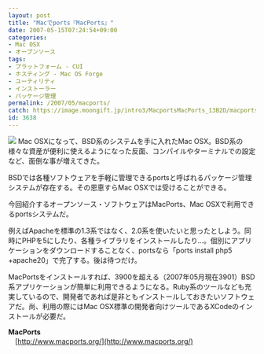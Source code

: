 ```yaml
---
layout: post
title: "Macでports『MacPorts』"
date: 2007-05-15T07:24:54+09:00
categories:
- Mac OSX
- オープンソース
tags: 
- プラットフォーム - CUI
- ホスティング - Mac OS Forge
- ユーティリティ
- インストーラー
- パッケージ管理
permalink: /2007/05/macports/
catch: https://image.moongift.jp/intro3/MacportsMacPorts_13B2D/macports_thumb.png
id: 3638
---
```

[![](https://image.moongift.jp/intro3/MacportsMacPorts_13B2D/macports_thumb.png)](https://image.moongift.jp/intro3/MacportsMacPorts_13B2D/macports2.png) Mac OSXになって、BSD系のシステムを手に入れたMac OSX。BSD系の様々な資産が便利に使えるようになった反面、コンパイルやターミナルでの設定など、面倒な事が増えてきた。

 

BSDでは各種ソフトウェアを手軽に管理できるportsと呼ばれるパッケージ管理システムが存在する。その恩恵すらMac OSXでは受けることができる。

 

今回紹介するオープンソース・ソフトウェアはMacPorts、Mac OSXで利用できるportsシステムだ。

 <!--more--> 

例えばApacheを標準の1.3系ではなく、2.0系を使いたいと思ったとしよう。同時にPHPを5にしたり、各種ライブラリをインストールしたり…。個別にアプリケーションをダウンロードすることなく、portsなら「ports install php5 +apache20」で完了する。後は待つだけ。

 

MacPortsをインストールすれば、3900を超える（2007年05月現在3901）BSD系アプリケーションが簡単に利用できるようになる。Ruby系のツールなども充実しているので、開発者であれば是非ともインストールしておきたいソフトウェアだ。尚、利用の際にはMac OSX標準の開発者向けツールであるXCodeのインストールが必要だ。

 

**MacPorts**  
　[http://www.macports.org/](http://www.macports.org/)


